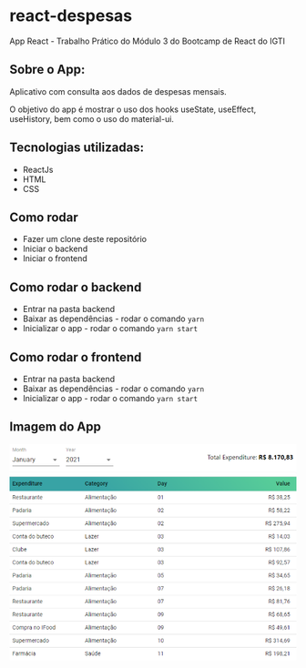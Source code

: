 # react-despesas
App React - Trabalho Prático do Módulo 3 do Bootcamp de React do IGTI

## Sobre o App:
Aplicativo com consulta aos dados de despesas mensais.

O objetivo do app é mostrar o uso dos hooks useState, useEffect, useHistory, bem como o uso do material-ui.

## Tecnologias utilizadas:
* ReactJs
* HTML
* CSS

## Como rodar
* Fazer um clone deste repositório
* Iniciar o backend
* Iniciar o frontend

## Como rodar o backend
* Entrar na pasta backend
* Baixar as dependências - rodar o comando ``` yarn ```
* Inicializar o app - rodar o comando ``` yarn start ```

## Como rodar o frontend
* Entrar na pasta backend
* Baixar as dependências - rodar o comando ``` yarn ```
* Inicializar o app - rodar o comando ``` yarn start ```

## Imagem do App
<p align="center">
  <img src="/print-sistema.png">
</p>

